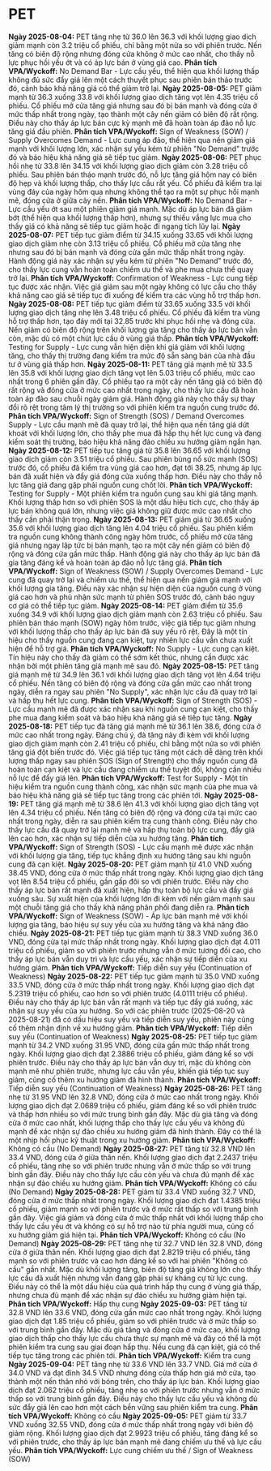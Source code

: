 # PET

**Ngày 2025-08-04:** PET tăng nhẹ từ 36.0 lên 36.3 với khối lượng giao dịch giảm mạnh còn 3.2 triệu cổ phiếu, chỉ bằng một nửa so với phiên trước. Nến tăng có biên độ rộng nhưng đóng cửa không ở mức cao nhất, cho thấy nỗ lực phục hồi yếu ớt và có áp lực bán ở vùng giá cao. **Phân tích VPA/Wyckoff:** No Demand Bar - Lực cầu yếu, thể hiện qua khối lượng thấp không đủ sức đẩy giá lên một cách thuyết phục sau phiên bán tháo trước đó, cảnh báo khả năng giá có thể giảm trở lại.
**Ngày 2025-08-05:** PET giảm mạnh từ 36.3 xuống 33.8 với khối lượng giao dịch tăng vọt lên 4.35 triệu cổ phiếu. Cổ phiếu mở cửa tăng giá nhưng sau đó bị bán mạnh và đóng cửa ở mức thấp nhất trong ngày, tạo thành một cây nến giảm có biên độ rất rộng. Điều này cho thấy áp lực bán cực kỳ mạnh mẽ đã hoàn toàn áp đảo nỗ lực tăng giá đầu phiên. **Phân tích VPA/Wyckoff:** Sign of Weakness (SOW) / Supply Overcomes Demand - Lực cung áp đảo, thể hiện qua nến giảm giá mạnh với khối lượng lớn, xác nhận sự yếu kém từ phiên "No Demand" trước đó và báo hiệu khả năng giá sẽ tiếp tục giảm.
**Ngày 2025-08-06:** PET phục hồi nhẹ từ 33.8 lên 34.15 với khối lượng giao dịch giảm còn 3.28 triệu cổ phiếu. Sau phiên bán tháo mạnh trước đó, nỗ lực tăng giá hôm nay có biên độ hẹp và khối lượng thấp, cho thấy lực cầu rất yếu. Cổ phiếu đã kiểm tra lại vùng đáy của ngày hôm qua nhưng không thể tạo ra một sự phục hồi mạnh mẽ, đóng cửa ở giữa cây nến. **Phân tích VPA/Wyckoff:** No Demand Bar - Lực cầu yếu ớt sau một phiên giảm giá mạnh. Mặc dù áp lực bán đã giảm bớt (thể hiện qua khối lượng thấp hơn), nhưng sự thiếu vắng lực mua cho thấy giá có khả năng sẽ tiếp tục giảm hoặc đi ngang tích lũy lại.
**Ngày 2025-08-07:** PET tiếp tục giảm điểm từ 34.15 xuống 33.65 với khối lượng giao dịch giảm nhẹ còn 3.13 triệu cổ phiếu. Cổ phiếu mở cửa tăng nhẹ nhưng sau đó bị bán mạnh và đóng cửa gần mức thấp nhất trong ngày. Hành động giá này xác nhận sự yếu kém từ phiên "No Demand" trước đó, cho thấy lực cung vẫn hoàn toàn chiếm ưu thế và phe mua chưa thể quay trở lại. **Phân tích VPA/Wyckoff:** Confirmation of Weakness - Lực cung tiếp tục được xác nhận. Việc giá giảm sau một ngày không có lực cầu cho thấy khả năng cao giá sẽ tiếp tục đi xuống để kiểm tra các vùng hỗ trợ thấp hơn.
**Ngày 2025-08-08:** PET tiếp tục giảm điểm từ 33.65 xuống 33.5 với khối lượng giao dịch tăng nhẹ lên 3.48 triệu cổ phiếu. Cổ phiếu đã kiểm tra vùng hỗ trợ thấp hơn, tạo đáy mới tại 32.85 trước khi phục hồi nhẹ và đóng cửa. Nến giảm có biên độ rộng trên khối lượng gia tăng cho thấy áp lực bán vẫn còn, mặc dù có một chút lực cầu ở vùng giá thấp. **Phân tích VPA/Wyckoff:** Testing for Supply - Lực cung vẫn hiện diện khi giá giảm với khối lượng tăng, cho thấy thị trường đang kiểm tra mức độ sẵn sàng bán của nhà đầu tư ở vùng giá thấp hơn.
**Ngày 2025-08-11:** PET tăng giá mạnh mẽ từ 33.5 lên 35.8 với khối lượng giao dịch tăng vọt lên 5.03 triệu cổ phiếu, mức cao nhất trong 6 phiên gần đây. Cổ phiếu tạo ra một cây nến tăng giá có biên độ rất rộng và đóng cửa ở mức cao nhất trong ngày, cho thấy lực cầu đã hoàn toàn áp đảo sau chuỗi ngày giảm giá. Hành động giá này cho thấy sự thay đổi rõ rệt trong tâm lý thị trường so với phiên kiểm tra nguồn cung trước đó. **Phân tích VPA/Wyckoff:** Sign of Strength (SOS) / Demand Overcomes Supply - Lực cầu mạnh mẽ đã quay trở lại, thể hiện qua nến tăng giá dứt khoát với khối lượng lớn, cho thấy phe mua đã hấp thụ hết lực cung và đang kiểm soát thị trường, báo hiệu khả năng đảo chiều xu hướng giảm ngắn hạn.
**Ngày 2025-08-12:** PET tiếp tục tăng giá từ 35.8 lên 36.65 với khối lượng giao dịch giảm còn 3.51 triệu cổ phiếu. Sau phiên bùng nổ sức mạnh (SOS) trước đó, cổ phiếu đã kiểm tra vùng giá cao hơn, đạt tới 38.25, nhưng áp lực bán đã xuất hiện và đẩy giá đóng cửa xuống thấp hơn. Điều này cho thấy nỗ lực tăng giá đang gặp phải nguồn cung chốt lời. **Phân tích VPA/Wyckoff:** Testing for Supply - Một phiên kiểm tra nguồn cung sau khi giá tăng mạnh. Khối lượng thấp hơn so với phiên SOS là một dấu hiệu tích cực, cho thấy áp lực bán không quá lớn, nhưng việc giá không giữ được mức cao nhất cho thấy cần phải thận trọng.
**Ngày 2025-08-13:** PET giảm giá từ 36.65 xuống 35.6 với khối lượng giao dịch tăng lên 4.04 triệu cổ phiếu. Sau phiên kiểm tra nguồn cung không thành công ngày hôm trước, cổ phiếu mở cửa tăng giá nhưng ngay lập tức bị bán mạnh, tạo ra một cây nến giảm có biên độ rộng và đóng cửa gần mức thấp. Hành động giá này cho thấy áp lực bán đã gia tăng đáng kể và hoàn toàn áp đảo nỗ lực tăng giá. **Phân tích VPA/Wyckoff:** Sign of Weakness (SOW) / Supply Overcomes Demand - Lực cung đã quay trở lại và chiếm ưu thế, thể hiện qua nến giảm giá mạnh với khối lượng gia tăng. Điều này xác nhận sự hiện diện của nguồn cung ở vùng giá cao hơn và phủ nhận sức mạnh từ phiên SOS trước đó, cảnh báo nguy cơ giá có thể tiếp tục giảm.
**Ngày 2025-08-14:** PET giảm điểm từ 35.6 xuống 34.9 với khối lượng giao dịch giảm mạnh còn 2.63 triệu cổ phiếu. Sau phiên bán tháo mạnh (SOW) ngày hôm trước, việc giá tiếp tục giảm nhưng với khối lượng thấp cho thấy áp lực bán đã suy yếu rõ rệt. Đây là một tín hiệu cho thấy nguồn cung đang cạn kiệt, tuy nhiên lực cầu vẫn chưa xuất hiện để hỗ trợ giá. **Phân tích VPA/Wyckoff:** No Supply - Lực cung cạn kiệt. Tín hiệu này cho thấy đà giảm có thể sớm kết thúc, nhưng cần được xác nhận bởi một phiên tăng giá mạnh mẽ sau đó.
**Ngày 2025-08-15:** PET tăng giá mạnh mẽ từ 34.9 lên 36.1 với khối lượng giao dịch tăng vọt lên 4.64 triệu cổ phiếu. Nến tăng có biên độ rộng và đóng cửa gần mức cao nhất trong ngày, diễn ra ngay sau phiên "No Supply", xác nhận lực cầu đã quay trở lại và hấp thụ hết lực cung. **Phân tích VPA/Wyckoff:** Sign of Strength (SOS) - Lực cầu mạnh mẽ đã được xác nhận sau khi nguồn cung cạn kiệt, cho thấy phe mua đang kiểm soát và báo hiệu khả năng giá sẽ tiếp tục tăng.
**Ngày 2025-08-18:** PET tiếp tục đà tăng giá mạnh mẽ từ 36.1 lên 38.6, đóng cửa ở mức cao nhất trong ngày. Đáng chú ý, đà tăng này đi kèm với khối lượng giao dịch giảm mạnh còn 2.41 triệu cổ phiếu, chỉ bằng một nửa so với phiên tăng giá đột biến trước đó. Việc giá tiếp tục tăng một cách dễ dàng trên khối lượng thấp ngay sau phiên SOS (Sign of Strength) cho thấy nguồn cung đã hoàn toàn cạn kiệt và lực cầu đang chiếm ưu thế tuyệt đối, không cần nhiều nỗ lực để đẩy giá lên. **Phân tích VPA/Wyckoff:** Test for Supply - Một tín hiệu kiểm tra nguồn cung thành công, xác nhận sức mạnh của phe mua và báo hiệu khả năng giá sẽ tiếp tục tăng trong các phiên tới.
**Ngày 2025-08-19:** PET tăng giá mạnh mẽ từ 38.6 lên 41.3 với khối lượng giao dịch tăng vọt lên 4.34 triệu cổ phiếu. Nến tăng có biên độ rộng và đóng cửa tại mức cao nhất trong ngày, diễn ra sau phiên kiểm tra cung thành công. Điều này cho thấy lực cầu đã quay trở lại mạnh mẽ và hấp thụ toàn bộ lực cung, đẩy giá lên cao hơn, xác nhận sự tiếp diễn của xu hướng tăng. **Phân tích VPA/Wyckoff:** Sign of Strength (SOS) - Lực cầu mạnh mẽ được xác nhận với khối lượng gia tăng, tiếp tục khẳng định xu hướng tăng sau khi nguồn cung đã cạn kiệt.
**Ngày 2025-08-20:** PET giảm mạnh từ 41.0 VND xuống 38.45 VND, đóng cửa ở mức thấp nhất trong ngày. Khối lượng giao dịch tăng vọt lên 8.54 triệu cổ phiếu, gần gấp đôi so với phiên trước. Điều này cho thấy áp lực bán rất mạnh đã xuất hiện, hấp thụ toàn bộ lực cầu và đẩy giá xuống sâu. Sự xuất hiện của khối lượng lớn đi kèm với nến giảm mạnh sau một chuỗi tăng giá cho thấy khả năng phân phối đang diễn ra. **Phân tích VPA/Wyckoff:** Sign of Weakness (SOW) - Áp lực bán mạnh mẽ với khối lượng gia tăng, báo hiệu sự suy yếu của xu hướng tăng và khả năng đảo chiều.
**Ngày 2025-08-21:** PET tiếp tục giảm mạnh từ 38.3 VND xuống 36.0 VND, đóng cửa tại mức thấp nhất trong ngày. Khối lượng giao dịch đạt 4.011 triệu cổ phiếu, giảm so với phiên trước nhưng vẫn ở mức tương đối cao, cho thấy áp lực bán vẫn duy trì và lực cầu yếu, xác nhận sự tiếp diễn của xu hướng giảm. **Phân tích VPA/Wyckoff:** Tiếp diễn suy yếu (Continuation of Weakness)
**Ngày 2025-08-22:** PET tiếp tục giảm mạnh từ 35.0 VND xuống 33.5 VND, đóng cửa ở mức thấp nhất trong ngày. Khối lượng giao dịch đạt 5.2319 triệu cổ phiếu, cao hơn so với phiên trước (4.0111 triệu cổ phiếu). Điều này cho thấy áp lực bán vẫn rất mạnh và tiếp tục đẩy giá xuống, xác nhận sự suy yếu của xu hướng. So với các phiên trước (2025-08-20 và 2025-08-21) đã có dấu hiệu suy yếu và tiếp diễn suy yếu, phiên này củng cố thêm nhận định về xu hướng giảm. **Phân tích VPA/Wyckoff:** Tiếp diễn suy yếu (Continuation of Weakness)
**Ngày 2025-08-25:** PET tiếp tục giảm mạnh từ 34.2 VND xuống 31.95 VND, đóng cửa gần mức thấp nhất trong ngày. Khối lượng giao dịch đạt 2.3886 triệu cổ phiếu, giảm đáng kể so với phiên trước. Điều này cho thấy áp lực bán vẫn duy trì, mặc dù không còn mạnh mẽ như phiên trước, nhưng lực cầu vẫn yếu, khiến giá tiếp tục suy giảm, củng cố thêm xu hướng giảm đã hình thành. **Phân tích VPA/Wyckoff:** Tiếp diễn suy yếu (Continuation of Weakness)
**Ngày 2025-08-26:** PET tăng nhẹ từ 31.95 VND lên 32.8 VND, đóng cửa ở mức cao nhất trong ngày. Khối lượng giao dịch đạt 2.0689 triệu cổ phiếu, giảm đáng kể so với phiên trước và thấp hơn nhiều so với mức trung bình gần đây. Mặc dù giá tăng và đóng cửa ở mức cao nhất, khối lượng thấp cho thấy lực cầu yếu và không đủ mạnh để xác nhận sự đảo chiều xu hướng giảm đã hình thành. Đây có thể là một nhịp hồi phục kỹ thuật trong xu hướng giảm. **Phân tích VPA/Wyckoff:** Không có cầu (No Demand)
**Ngày 2025-08-27:** PET tăng từ 32.8 VND lên 33.4 VND, đóng cửa ở giữa thân nến. Khối lượng giao dịch đạt 2.2437 triệu cổ phiếu, tăng nhẹ so với phiên trước nhưng vẫn ở mức thấp so với trung bình gần đây. Điều này cho thấy lực cầu còn yếu và chưa đủ mạnh để xác nhận sự đảo chiều xu hướng giảm. **Phân tích VPA/Wyckoff:** Không có cầu (No Demand)
**Ngày 2025-08-28:** PET giảm từ 33.4 VND xuống 32.7 VND, đóng cửa ở mức thấp nhất trong ngày. Khối lượng giao dịch đạt 1.4385 triệu cổ phiếu, giảm mạnh so với phiên trước và ở mức rất thấp so với trung bình gần đây. Việc giá giảm và đóng cửa ở mức thấp nhất với khối lượng thấp cho thấy lực cầu yếu ớt và không có sự hỗ trợ nào từ phía người mua, củng cố xu hướng giảm giá hiện tại. **Phân tích VPA/Wyckoff:** Không có cầu (No Demand)
**Ngày 2025-08-29:** PET tăng nhẹ từ 32.7 VND lên 32.8 VND, đóng cửa ở giữa thân nến. Khối lượng giao dịch đạt 2.8219 triệu cổ phiếu, tăng mạnh so với phiên trước và cao hơn đáng kể so với hai phiên "Không có cầu" gần nhất. Mặc dù khối lượng tăng, biên độ tăng giá không lớn cho thấy lực cầu đã xuất hiện nhưng vẫn đang gặp phải sự kháng cự từ lực cung. Điều này có thể là một dấu hiệu của quá trình hấp thụ cung ở vùng giá thấp, nhưng chưa đủ mạnh để xác nhận sự đảo chiều xu hướng giảm hiện tại. **Phân tích VPA/Wyckoff:** Hấp thụ cung
**Ngày 2025-09-03:** PET tăng từ 32.8 VND lên 33.6 VND, đóng cửa gần mức cao nhất trong ngày. Khối lượng giao dịch đạt 1.85 triệu cổ phiếu, giảm so với phiên trước và ở mức thấp so với trung bình gần đây. Mặc dù giá tăng và đóng cửa ở mức cao, khối lượng giao dịch thấp cho thấy lực cầu chưa thực sự mạnh mẽ và đây có thể là một phiên kiểm tra cung sau giai đoạn hấp thụ. Nếu cung đã cạn kiệt, giá có thể tiếp tục tăng trong các phiên tới. **Phân tích VPA/Wyckoff:** Kiểm tra cung
**Ngày 2025-09-04:** PET tăng nhẹ từ 33.6 VND lên 33.7 VND. Giá mở cửa ở 34.0 VND và đạt đỉnh 34.5 VND nhưng đóng cửa thấp hơn giá mở cửa, tạo thành một nến thân nhỏ với bóng trên, cho thấy áp lực bán. Khối lượng giao dịch đạt 2.062 triệu cổ phiếu, tăng nhẹ so với phiên trước nhưng vẫn ở mức thấp so với trung bình gần đây. Điều này cho thấy lực cầu yếu và không đủ sức đẩy giá lên cao hơn một cách bền vững sau phiên kiểm tra cung. **Phân tích VPA/Wyckoff:** Không có cầu
**Ngày 2025-09-05:** PET giảm từ 33.7 VND xuống 32.55 VND, đóng cửa ở mức thấp nhất trong ngày với biên độ giảm rộng. Khối lượng giao dịch đạt 2.9923 triệu cổ phiếu, tăng đáng kể so với phiên trước, cho thấy áp lực bán mạnh mẽ đang chiếm ưu thế và lực cầu yếu. **Phân tích VPA/Wyckoff:** Lực cung chiếm ưu thế / Sign of Weakness (SOW)
